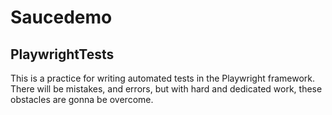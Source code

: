 # Saucedemo

## PlaywrightTests

This is a practice for writing automated tests in the Playwright framework. There will be mistakes, and errors, but with hard and dedicated work,
these obstacles are gonna be overcome.
